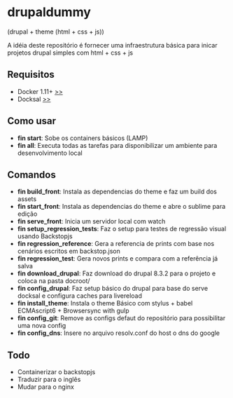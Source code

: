 
# drupaldummy 
(drupal + theme (html + css + js))

A idéia deste repositório é fornecer uma infraestrutura básica para inicar projetos drupal simples com html + css + js


## Requisitos
- Docker 1.11+ [>>](https://docs.docker.com/engine/installation/)
- Docksal [>>](http://docksal.readthedocs.io/en/master/getting-started/env-setup/)

##  Como usar
- **fin start**: Sobe os containers básicos (LAMP)
- **fin all**: Executa todas as tarefas para disponibilizar um ambiente para desenvolvimento local


## Comandos
 - **fin build_front**: Instala as dependencias do theme e faz um build dos assets
 - **fin start_front**: Instala as dependencias do theme e abre o sublime para edição
 - **fin serve_front**: Inicia um servidor local com watch
 - **fin setup_regression_tests**: Faz o setup para testes de regressão visual usando Backstopjs
 - **fin regression_reference**: Gera a referencia de prints com base nos cenários escritos em backstop.json
 - **fin regression_test**: Gera novos prints e compara com a referência já salva
 - **fin download_drupal**: Faz download do drupal 8.3.2 para o projeto  e coloca na pasta docroot/
 - **fin config_drupal**: Faz setup básico do drupal para base do serve docksal e configura caches para livereload
 - **fin install_theme**: Instala o theme Básico com stylus + babel ECMAscript6 + Browsersync with gulp
 - **fin config_git**: Remove as configs defaut do repositório para possibilitar uma nova config
 - **fin config_dns**: Insere no arquivo resolv.conf do host o dns do google 


 ## Todo
 - Containerizar o backstopjs
 - Traduzir para o inglês
 - Mudar para o nginx